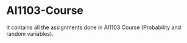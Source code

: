# AI1103-Course
It contains all the assignments done in AI1103 Course (Probability and random variables).
